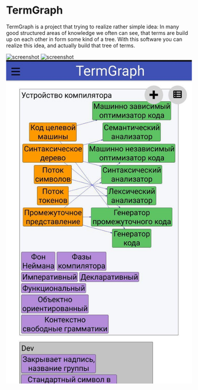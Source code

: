 # TermGraph
TermGraph is a project that trying to realize rather simple idea:
In many good structured areas of knowledge we often can see, that terms are build up on each other in form some kind of a tree.
 With this software you can realize this idea, and actually build that tree of terms. 

![screenshot](https://github.com/SavenkovIgor/TermGraph/blob/master/screens/2.jpg)
![screenshot](https://github.com/SavenkovIgor/TermGraph/blob/master/screens/3.jpg)
![screenshot](https://github.com/SavenkovIgor/TermGraph/blob/master/screens/1.jpg)
